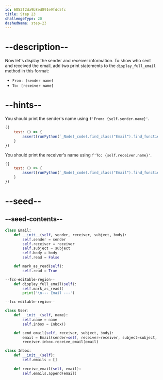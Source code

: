 ```yaml
---
id: 6853f2da9b8ed891e9fdc5fc
title: Step 23
challengeType: 20
dashedName: step-23
---
```


# --description--

Now let's display the sender and receiver information. To show who sent and received the email, add two print statements to the `display_full_email` method in this format:

- `From: [sender name]` 
- `To: [receiver name]` 

# --hints--

You should print the sender's name using `f'From: {self.sender.name}'`.

```js
({
    test: () => {
        assert(runPython(`_Node(_code).find_class("Email").find_function("display_full_email").has_call("print(f'From: {self.sender.name}')")`));
    }
})
```

You should print the receiver's name using `f'To: {self.receiver.name}'`.

```js
({
    test: () => {
        assert(runPython(`_Node(_code).find_class("Email").find_function("display_full_email").has_call("print(f'To: {self.receiver.name}')")`));
    }
})
```

# --seed--

## --seed-contents--

```py
class Email:
    def __init__(self, sender, receiver, subject, body):
        self.sender = sender
        self.receiver = receiver
        self.subject = subject
        self.body = body
        self.read = False

    def mark_as_read(self):
        self.read = True

--fcc-editable-region--
    def display_full_email(self):
        self.mark_as_read()
        print('\n--- Email ---')

--fcc-editable-region--

class User:
    def __init__(self, name):
        self.name = name
        self.inbox = Inbox()

    def send_email(self, receiver, subject, body):
        email = Email(sender=self, receiver=receiver, subject=subject, body=body)
        receiver.inbox.receive_email(email)

class Inbox:
    def __init__(self):
        self.emails = []
    
    def receive_email(self, email):
        self.emails.append(email)

```
